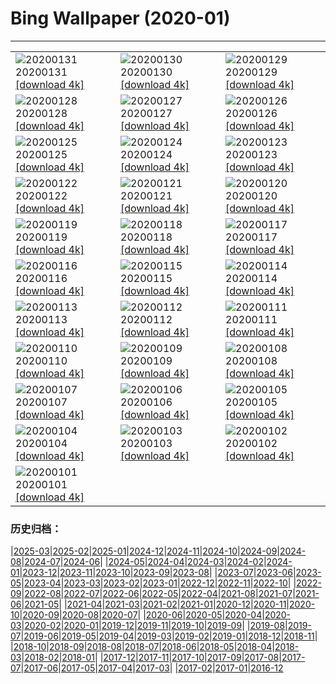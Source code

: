 # Bing Wallpaper (2020-01)
**************

<table><tr><td><img src="https://www.bing.com/th?id=OHR.ReddishEgret_EN-US2958831498_1920x1080.jpg" alt="20200131"> 20200131 <a href="https://www.bing.com/th?id=OHR.ReddishEgret_EN-US2958831498_UHD.jpg">[download 4k]</a></td><td><img src="https://www.bing.com/th?id=OHR.LakeBaikal_EN-US8692095269_1920x1080.jpg" alt="20200130"> 20200130 <a href="https://www.bing.com/th?id=OHR.LakeBaikal_EN-US8692095269_UHD.jpg">[download 4k]</a></td><td><img src="https://www.bing.com/th?id=OHR.SemucChampey_EN-US8613323076_1920x1080.jpg" alt="20200129"> 20200129 <a href="https://www.bing.com/th?id=OHR.SemucChampey_EN-US8613323076_UHD.jpg">[download 4k]</a></td></tr><tr><td><img src="https://www.bing.com/th?id=OHR.CapeDisappointment_EN-US8548904341_1920x1080.jpg" alt="20200128"> 20200128 <a href="https://www.bing.com/th?id=OHR.CapeDisappointment_EN-US8548904341_UHD.jpg">[download 4k]</a></td><td><img src="https://www.bing.com/th?id=OHR.NYCLitUp_EN-US8462661548_1920x1080.jpg" alt="20200127"> 20200127 <a href="https://www.bing.com/th?id=OHR.NYCLitUp_EN-US8462661548_UHD.jpg">[download 4k]</a></td><td><img src="https://www.bing.com/th?id=OHR.TajRepublic_EN-US8399320805_1920x1080.jpg" alt="20200126"> 20200126 <a href="https://www.bing.com/th?id=OHR.TajRepublic_EN-US8399320805_UHD.jpg">[download 4k]</a></td></tr><tr><td><img src="https://www.bing.com/th?id=OHR.SouthernGate_EN-US8348473546_1920x1080.jpg" alt="20200125"> 20200125 <a href="https://www.bing.com/th?id=OHR.SouthernGate_EN-US8348473546_UHD.jpg">[download 4k]</a></td><td><img src="https://www.bing.com/th?id=OHR.SunlitScree_EN-US8210223982_1920x1080.jpg" alt="20200124"> 20200124 <a href="https://www.bing.com/th?id=OHR.SunlitScree_EN-US8210223982_UHD.jpg">[download 4k]</a></td><td><img src="https://www.bing.com/th?id=OHR.SafariSavannah_EN-US8123928986_1920x1080.jpg" alt="20200123"> 20200123 <a href="https://www.bing.com/th?id=OHR.SafariSavannah_EN-US8123928986_UHD.jpg">[download 4k]</a></td></tr><tr><td><img src="https://www.bing.com/th?id=OHR.WhitehorseLights_EN-US8047937950_1920x1080.jpg" alt="20200122"> 20200122 <a href="https://www.bing.com/th?id=OHR.WhitehorseLights_EN-US8047937950_UHD.jpg">[download 4k]</a></td><td><img src="https://www.bing.com/th?id=OHR.HighlandsSquirrel_EN-US7983501314_1920x1080.jpg" alt="20200121"> 20200121 <a href="https://www.bing.com/th?id=OHR.HighlandsSquirrel_EN-US7983501314_UHD.jpg">[download 4k]</a></td><td><img src="https://www.bing.com/th?id=OHR.MarchWA1963_EN-US7913146423_1920x1080.jpg" alt="20200120"> 20200120 <a href="https://www.bing.com/th?id=OHR.MarchWA1963_EN-US7913146423_UHD.jpg">[download 4k]</a></td></tr><tr><td><img src="https://www.bing.com/th?id=OHR.SpeedFlying_EN-US7854565397_1920x1080.jpg" alt="20200119"> 20200119 <a href="https://www.bing.com/th?id=OHR.SpeedFlying_EN-US7854565397_UHD.jpg">[download 4k]</a></td><td><img src="https://www.bing.com/th?id=OHR.GypsumSand_EN-US7746438548_1920x1080.jpg" alt="20200118"> 20200118 <a href="https://www.bing.com/th?id=OHR.GypsumSand_EN-US7746438548_UHD.jpg">[download 4k]</a></td><td><img src="https://www.bing.com/th?id=OHR.CormorantMackerel_EN-US7682867267_1920x1080.jpg" alt="20200117"> 20200117 <a href="https://www.bing.com/th?id=OHR.CormorantMackerel_EN-US7682867267_UHD.jpg">[download 4k]</a></td></tr><tr><td><img src="https://www.bing.com/th?id=OHR.ValGardena_EN-US9768132178_1920x1080.jpg" alt="20200116"> 20200116 <a href="https://www.bing.com/th?id=OHR.ValGardena_EN-US9768132178_UHD.jpg">[download 4k]</a></td><td><img src="https://www.bing.com/th?id=OHR.Boudhanath_EN-US9594857498_1920x1080.jpg" alt="20200115"> 20200115 <a href="https://www.bing.com/th?id=OHR.Boudhanath_EN-US9594857498_UHD.jpg">[download 4k]</a></td><td><img src="https://www.bing.com/th?id=OHR.MuskOxWinter_EN-US9539570883_1920x1080.jpg" alt="20200114"> 20200114 <a href="https://www.bing.com/th?id=OHR.MuskOxWinter_EN-US9539570883_UHD.jpg">[download 4k]</a></td></tr><tr><td><img src="https://www.bing.com/th?id=OHR.MtDiablo_EN-US7458508287_1920x1080.jpg" alt="20200113"> 20200113 <a href="https://www.bing.com/th?id=OHR.MtDiablo_EN-US7458508287_UHD.jpg">[download 4k]</a></td><td><img src="https://www.bing.com/th?id=OHR.Zugspitze_EN-US9404376251_1920x1080.jpg" alt="20200112"> 20200112 <a href="https://www.bing.com/th?id=OHR.Zugspitze_EN-US9404376251_UHD.jpg">[download 4k]</a></td><td><img src="https://www.bing.com/th?id=OHR.Rakan_EN-US8096736799_1920x1080.jpg" alt="20200111"> 20200111 <a href="https://www.bing.com/th?id=OHR.Rakan_EN-US8096736799_UHD.jpg">[download 4k]</a></td></tr><tr><td><img src="https://www.bing.com/th?id=OHR.LeagueNations_EN-US9107893638_1920x1080.jpg" alt="20200110"> 20200110 <a href="https://www.bing.com/th?id=OHR.LeagueNations_EN-US9107893638_UHD.jpg">[download 4k]</a></td><td><img src="https://www.bing.com/th?id=OHR.MuirWoods_EN-US8773454918_1920x1080.jpg" alt="20200109"> 20200109 <a href="https://www.bing.com/th?id=OHR.MuirWoods_EN-US8773454918_UHD.jpg">[download 4k]</a></td><td><img src="https://www.bing.com/th?id=OHR.HeavensGate_EN-US8673063307_1920x1080.jpg" alt="20200108"> 20200108 <a href="https://www.bing.com/th?id=OHR.HeavensGate_EN-US8673063307_UHD.jpg">[download 4k]</a></td></tr><tr><td><img src="https://www.bing.com/th?id=OHR.GalileoMoons_EN-US8600491138_1920x1080.jpg" alt="20200107"> 20200107 <a href="https://www.bing.com/th?id=OHR.GalileoMoons_EN-US8600491138_UHD.jpg">[download 4k]</a></td><td><img src="https://www.bing.com/th?id=OHR.TrakaiLithuania_EN-US8531258766_1920x1080.jpg" alt="20200106"> 20200106 <a href="https://www.bing.com/th?id=OHR.TrakaiLithuania_EN-US8531258766_UHD.jpg">[download 4k]</a></td><td><img src="https://www.bing.com/th?id=OHR.BurrowingParakeets_EN-US8189174071_1920x1080.jpg" alt="20200105"> 20200105 <a href="https://www.bing.com/th?id=OHR.BurrowingParakeets_EN-US8189174071_UHD.jpg">[download 4k]</a></td></tr><tr><td><img src="https://www.bing.com/th?id=OHR.WhiteLeviathan_EN-US7446083482_1920x1080.jpg" alt="20200104"> 20200104 <a href="https://www.bing.com/th?id=OHR.WhiteLeviathan_EN-US7446083482_UHD.jpg">[download 4k]</a></td><td><img src="https://www.bing.com/th?id=OHR.MunroLight_EN-US7297129449_1920x1080.jpg" alt="20200103"> 20200103 <a href="https://www.bing.com/th?id=OHR.MunroLight_EN-US7297129449_UHD.jpg">[download 4k]</a></td><td><img src="https://www.bing.com/th?id=OHR.WhirlpoolFinland_EN-US4174367622_1920x1080.jpg" alt="20200102"> 20200102 <a href="https://www.bing.com/th?id=OHR.WhirlpoolFinland_EN-US4174367622_UHD.jpg">[download 4k]</a></td></tr><tr><td><img src="https://www.bing.com/th?id=OHR.SnowHare_EN-US4373999242_1920x1080.jpg" alt="20200101"> 20200101 <a href="https://www.bing.com/th?id=OHR.SnowHare_EN-US4373999242_UHD.jpg">[download 4k]</a></td><td></td><td></td></tr></table>

### 历史归档：

|[2025-03](/../2025-03/2025-03.md)|[2025-02](/../2025-02/2025-02.md)|[2025-01](/../2025-01/2025-01.md)|[2024-12](/../2024-12/2024-12.md)|[2024-11](/../2024-11/2024-11.md)|[2024-10](/../2024-10/2024-10.md)|[2024-09](/../2024-09/2024-09.md)|[2024-08](/../2024-08/2024-08.md)|[2024-07](/../2024-07/2024-07.md)|[2024-06](/../2024-06/2024-06.md)|
|[2024-05](/../2024-05/2024-05.md)|[2024-04](/../2024-04/2024-04.md)|[2024-03](/../2024-03/2024-03.md)|[2024-02](/../2024-02/2024-02.md)|[2024-01](/../2024-01/2024-01.md)|[2023-12](/../2023-12/2023-12.md)|[2023-11](/../2023-11/2023-11.md)|[2023-10](/../2023-10/2023-10.md)|[2023-09](/../2023-09/2023-09.md)|[2023-08](/../2023-08/2023-08.md)|
|[2023-07](/../2023-07/2023-07.md)|[2023-06](/../2023-06/2023-06.md)|[2023-05](/../2023-05/2023-05.md)|[2023-04](/../2023-04/2023-04.md)|[2023-03](/../2023-03/2023-03.md)|[2023-02](/../2023-02/2023-02.md)|[2023-01](/../2023-01/2023-01.md)|[2022-12](/../2022-12/2022-12.md)|[2022-11](/../2022-11/2022-11.md)|[2022-10](/../2022-10/2022-10.md)|
|[2022-09](/../2022-09/2022-09.md)|[2022-08](/../2022-08/2022-08.md)|[2022-07](/../2022-07/2022-07.md)|[2022-06](/../2022-06/2022-06.md)|[2022-05](/../2022-05/2022-05.md)|[2022-04](/../2022-04/2022-04.md)|[2021-08](/../2021-08/2021-08.md)|[2021-07](/../2021-07/2021-07.md)|[2021-06](/../2021-06/2021-06.md)|[2021-05](/../2021-05/2021-05.md)|
|[2021-04](/../2021-04/2021-04.md)|[2021-03](/../2021-03/2021-03.md)|[2021-02](/../2021-02/2021-02.md)|[2021-01](/../2021-01/2021-01.md)|[2020-12](/../2020-12/2020-12.md)|[2020-11](/../2020-11/2020-11.md)|[2020-10](/../2020-10/2020-10.md)|[2020-09](/../2020-09/2020-09.md)|[2020-08](/../2020-08/2020-08.md)|[2020-07](/../2020-07/2020-07.md)|
|[2020-06](/../2020-06/2020-06.md)|[2020-05](/../2020-05/2020-05.md)|[2020-04](/../2020-04/2020-04.md)|[2020-03](/../2020-03/2020-03.md)|[2020-02](/../2020-02/2020-02.md)|[2020-01](/2020-01.md)|[2019-12](/../2019-12/2019-12.md)|[2019-11](/../2019-11/2019-11.md)|[2019-10](/../2019-10/2019-10.md)|[2019-09](/../2019-09/2019-09.md)|
|[2019-08](/../2019-08/2019-08.md)|[2019-07](/../2019-07/2019-07.md)|[2019-06](/../2019-06/2019-06.md)|[2019-05](/../2019-05/2019-05.md)|[2019-04](/../2019-04/2019-04.md)|[2019-03](/../2019-03/2019-03.md)|[2019-02](/../2019-02/2019-02.md)|[2019-01](/../2019-01/2019-01.md)|[2018-12](/../2018-12/2018-12.md)|[2018-11](/../2018-11/2018-11.md)|
|[2018-10](/../2018-10/2018-10.md)|[2018-09](/../2018-09/2018-09.md)|[2018-08](/../2018-08/2018-08.md)|[2018-07](/../2018-07/2018-07.md)|[2018-06](/../2018-06/2018-06.md)|[2018-05](/../2018-05/2018-05.md)|[2018-04](/../2018-04/2018-04.md)|[2018-03](/../2018-03/2018-03.md)|[2018-02](/../2018-02/2018-02.md)|[2018-01](/../2018-01/2018-01.md)|
|[2017-12](/../2017-12/2017-12.md)|[2017-11](/../2017-11/2017-11.md)|[2017-10](/../2017-10/2017-10.md)|[2017-09](/../2017-09/2017-09.md)|[2017-08](/../2017-08/2017-08.md)|[2017-07](/../2017-07/2017-07.md)|[2017-06](/../2017-06/2017-06.md)|[2017-05](/../2017-05/2017-05.md)|[2017-04](/../2017-04/2017-04.md)|[2017-03](/../2017-03/2017-03.md)|
|[2017-02](/../2017-02/2017-02.md)|[2017-01](/../2017-01/2017-01.md)|[2016-12](/../2016-12/2016-12.md)